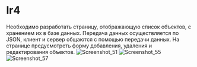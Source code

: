 # lr4
Необходимо разработать страницу, отображающую список объектов, с хранением их в базе данных. Передача данных осуществляется по JSON, клиент и сервер общаются с помощью передачи данных. На странице предусмотреть форму добавления, удаления и редактирования объектов.
![Screenshot_51](https://github.com/didgreen/lr4/assets/109151881/6ecb31a1-5950-4614-a3d8-dfe75b4d8600)
![Screenshot_55](https://github.com/didgreen/lr4/assets/109151881/51c1efdb-17cb-4884-af4b-c3b7104e42b8)
![Screenshot_57](https://github.com/didgreen/lr4/assets/109151881/be8b7f84-37cc-4d16-b228-6d2cba2e9136)
